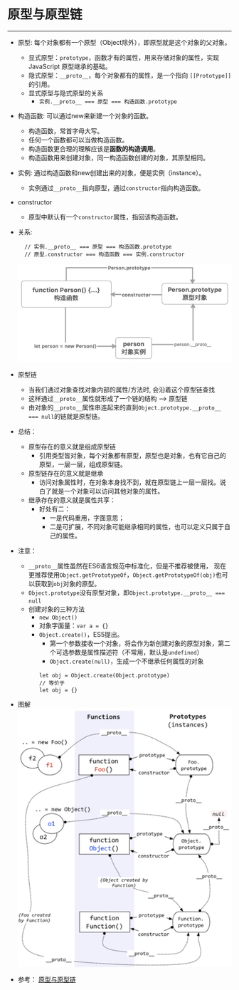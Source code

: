 # 原型与原型链
***

* 原型: 每个对象都有一个原型（Object除外），即原型就是这个对象的父对象。
  * 显式原型：`prototype`，函数才有的属性，用来存储对象的属性，实现 JavaScript 原型继承的基础。
  * 隐式原型：`__proto__`，每个对象都有的属性，是一个指向 `[[Prototype]]` 的引用。
  * 显式原型与隐式原型的关系
    * `实例.__proto__ === 原型 === 构造函数.prototype`
* 构造函数: 可以通过new来新建一个对象的函数。
  * 构造函数，常首字母大写。
  * 任何一个函数都可以当做构造函数。
  * 构造函数更合理的理解应该是**函数的构造调用**。
  * 构造函数用来创建对象，同一构造函数创建的对象，其原型相同。
* 实例: 通过构造函数和new创建出来的对象，便是实例（instance）。 
  * 实例通过`__proto__`指向原型，通过`constructor`指向构造函数。
* constructor
  * 原型中默认有一个`constructor`属性，指回该构造函数。
* 关系:
  ```
    // 实例.__proto__ === 原型 === 构造函数.prototype
    // 原型.constructor === 构造函数 === 实例.constructor
  ```
  ![](/images/原型-simple.jpg "简单的原型图")
* 原型链
  * 当我们通过对象查找对象内部的属性/方法时, 会沿着这个原型链查找
  * 这样通过`__proto__`属性就形成了一个链的结构 --> 原型链
  * 由对象的`__proto__`属性串连起来的直到`Object.prototype.__proto__ === null`的链就是原型链。
* 总结：
  * 原型存在的意义就是组成原型链
    * 引用类型皆对象，每个对象都有原型，原型也是对象，也有它自己的原型，一层一层，组成原型链。
  * 原型链存在的意义就是继承
    * 访问对象属性时，在对象本身找不到，就在原型链上一层一层找。说白了就是一个对象可以访问其他对象的属性。
  * 继承存在的意义就是属性共享：
    * 好处有二：
      * 一是代码重用，字面意思；
      * 二是可扩展，不同对象可能继承相同的属性，也可以定义只属于自己的属性。
* 注意：
  * `__proto__`属性虽然在ES6语言规范中标准化，但是不推荐被使用，
    现在更推荐使用`Object.getPrototypeOf`，`Object.getPrototypeOf(obj)`也可以获取到`obj`对象的原型。
  * `Object.prototype`没有原型对象，即`Object.prototype.__proto__ === null`
  * 创建对象的三种方法
    * `new Object()`
    * 对象字面量：`var a = {}`
    * `Object.create()`，ES5提出。
      * 第一个参数接收一个对象，将会作为新创建对象的原型对象，第二个可选参数是属性描述符（不常用，默认是`undefined`）
      * `Object.create(null)`，生成一个不继承任何属性的对象
      ```
      let obj = Object.create(Object.prototype)
      // 等价于
      let obj = {}
      ```
       
* 图解
  ![](/images/原型-hard.jpg "复杂的原型图")
* 参考：
  [原型与原型链](https://juejin.im/post/5c218e4c5188254caf18bb1a "原型与原型链")

